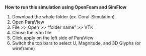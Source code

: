 **How to run this simulation using OpenFoam and SimFlow**

1. Download the whole folder (ex. Coral-Simulation)
2. Open ParaView
3. File >> Open >> “folder name” >> VTK
4. Chose the .vtm file
5. Click apply on the left side of ParaView
6. Switch the top bars to select U, Magnitude, and 3D Glyphs (or wireframe)
